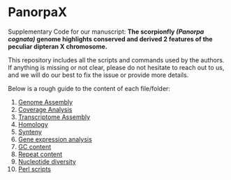 # PanorpaX
Supplementary Code for our manuscript: **The scorpionfly *(Panorpa cognata)* genome highlights conserved and derived
2 features of the peculiar dipteran X chromosome.**

This repository includes all the scripts and commands used by the authors. If anything is missing or not clear, please do not hesitate to reach out to us, and we will do our best to fix the issue or provide more details.

Below is a rough guide to the content of each file/folder:

1. [Genome Assembly](https://github.com/ClemLasne/PanorpaX/blob/main/Genome_assembly/genome_assembly_pipeline.md) 
2. [Coverage Analysis](https://github.com/ClemLasne/PanorpaX/blob/main/Coverage_analysis/coverage_pipeline.md)
3. [Transcriptome Assembly](https://github.com/ClemLasne/PanorpaX/blob/main/Transcriptome_assembly/Assembly_pipeline.md)
4. [Homology](https://github.com/ClemLasne/PanorpaX/tree/main/Homology)
5. [Synteny](https://github.com/ClemLasne/PanorpaX/tree/main/Synteny/synteny_pipeline.md)
6. [Gene expression analysis](https://github.com/ClemLasne/PanorpaX/tree/main/Gene_expression_analysis)
7. [GC content](https://github.com/ClemLasne/PanorpaX/blob/main/GC_content/GC_content.md)
8. [Repeat content](https://github.com/ClemLasne/PanorpaX/blob/main/Repeat_content/repeat_content.md)
9. [Nucleotide diversity](https://github.com/ClemLasne/PanorpaX/blob/main/nucleotide_diversity/Pixy_pipeline.md)
10. [Perl scripts](https://github.com/ClemLasne/PanorpaX/tree/main/Perl_scripts)
